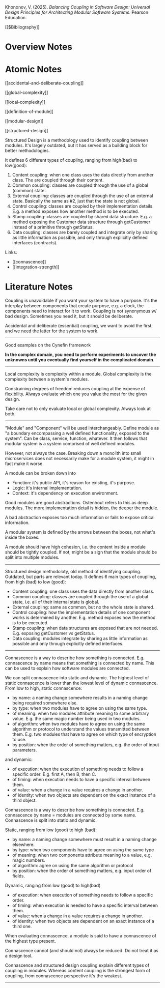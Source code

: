 Khononov, V. (2025). _Balancing Coupling in Software Design: Universal Design Principles for Architecting Modular Software Systems_. Pearson Education.

[[$Bibliography]]

# Overview Notes

# Atomic Notes

[[accidental-and-deliberate-coupling]]

[[global-complexity]]

[[local-complexity]]

[[definition-of-module]]

[[modular-design]]

[[structured-design]]

Structured Design is a methodology used to identify coupling between modules. It's largely outdated, but it has served as a building block for better methodologies.

It defines 6 different types of coupling, ranging from high(bad) to low(good):

1. Content coupling: when one class uses the data directly from another class. The are coupled through their content.
2. Common coupling: classes are coupled through the use of a global (common) state.
3. External coupling: classes are coupled through the use of an external state. Basically the same as #2, just that the state is not global.
4. Control coupling: classes are coupled by their implementation details. E.g. a method exposes how another method is to be executed.
5. Stamp coupling: classes are coupled by shared data structure. E.g. a method exposing the Customer data structure through getCustomer instead of a primitive through getStatus.
6. Data coupling: classes are barely coupled and integrate only by sharing as little information as possible, and only through explicitly defined interfaces (contracts).

Links:

- [[connascence]]
- [[integration-strength]]

# Literature Notes

Coupling is unavoidable if you want your system to have a purpose. It's the interplay between components that create purpose, e.g. a clock, the components need to interact for it to work. Coupling is not synonymous w/ bad design. Sometimes you need it, but it should be deliberate.

Accidental and deliberate (essential) coupling, we want to avoid the first, and we need the latter for the system to work.

---

Good examples on the Cynefin framework

**In the complex domain, you need to perform experiments to uncover the unknowns until you eventually find yourself in the complicated domain.**

---

Local complexity is complexity within a module. Global complexity is the complexity between a system's modules.

Constraining degrees of freedom reduces coupling at the expense of flexibility. Always evaluate which one you value the most for the given design.

Take care not to only evaluate local or global complexity. Always look at both.

---

"Module" and "Component" will be used interchangeably. Define module as "a boundary encompassing a well defined functionality, exposed to the system". Can be class, service, function, whatever. It then follows that modular system is a system comprised of well defined modules.

However, not always the case. Breaking down a monolith into small microservices does not necessarily make for a module system, it might in fact make it worse.

A module can be broken down into

- Function: it's public API, it's reason for existing, it's purpose.
- Logic: it's internal implementation.
- Context: it's dependency on execution environment.

Good modules are good abstractions. Ostenhout refers to this as deep modules. The more implementation detail is hidden, the deeper the module.

A bad abstraction exposes too much information or fails to expose critical information.

A modular system is defined  by the arrows between the boxes, not what's inside the boxes.

A module should have high cohesion, i.e. the content inside a module should be tightly coupled. If not, might be a sign that the module should be split into multiple modules.

---

Structured design methodoloty, old method of identifying coupling. Outdated, but parts are relevant today. It defines 6 main types of coupling, from high (bad) to low (good):

- Content coupling: one class uses the data directly from another class.
- Common coupling: classes are coupled through the use of a global state, i.e. all of their internal state is global.
- External coupling: same as common, but no the whole state is shared.
- Control coupling: how the implementation details of one component works is determined by another. E.g. method exposes how the method is to be executed.
- Stamp coupling: when data structures are exposed that are not needed. E.g. exposing getCustomer vs getStatus.
- Data coupling: modules integrate by sharing as little information as possible and only through explicitly defined interfaces.

---

Connascence is a way to describe how something is connected. E.g. connascence by name means that something is connected by name. This can be used to explain how software modules are connected. 

We can split connascence into static and dynamic. The highest level of static connascence is lower than the lowest level of dynamic connascence. From low to high, static connascence:

- by name: a naming change somewhere results in a naming change being required somewhere else.
- by type: when two modules have to agree on using the same type.
- of meaning: when two modules attribute meaning to some arbitrary value. E.g. the same magic number being used in two modules.
- of algorithm: when two modules have to agree on using the same algorithm or protocol to understand the values transmitted between them. E.g. two modules that have to agree on which type of encryption to use.
- by position: when the order of something matters, e.g. the order of input parameters.

and dynamic:

- of execution: when the execution of something needs to follow a specific order. E.g. first A, then B, then C.
- of timing: when execution needs  to have a specific interval between them.
- of value: when a change in a value requires a change in another.
- of identity: when two objects are dependent on the exact instance of a third object.





Connascence is a way to describe how something is connected. E.g. connascence by name = modules are connected by some name. Connascence is split into static and dynamic.

Static, ranging from low (good) to high (bad):

- by name: a naming change somewhere must result in a naming change elsewhere.
- by type: when two components have to agree on using the same type
- of meaning: when two components attribute meaning to a value, e.g. magic numbers.
- of algorithm: agree on using the same algorithm or protocol
- by position: when the order of something matters, e.g. input order of fields.

Dynamic, ranging from low (good) to high(bad)

- of execution: when execution of something needs to follow a specific order.
- of timing: when execution is needed to have a specific interval between them.
- of value: when a change in a value requires a change in another.
- of identity: when two objects are dependent on an exact instance of a third one.

When evaluating connascence, a module is said to have a connascence of the highest type present.

Connascence cannot (and should not) always be reduced. Do not treat it as a design tool.

Connascence and structured design coupling explain different types of coupling in modules. Whereas content coupling is the strongest form of coupling, from connascence perspective it's the weakest.

---
